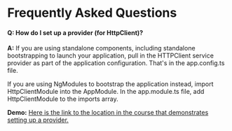 # Frequently Asked Questions

#### Q: How do I set up a provider (for HttpClient)?

**A:**  If you are using standalone components, including standalone bootstrapping to launch your application, pull in the HTTPClient service provider as part of the application configuration. That's in the app.config.ts file.

If you are using NgModules to bootstrap the application instead, import HttpClientModule into the AppModule. In the app.module.ts file, add HttpClientModule to the imports array.

**Demo:** [Here is the link to the location in the course that demonstrates setting up a provider.](https://app.pluralsight.com/course-player?clipId=b7e13b5c-64d2-4404-ac38-c6f8a4b221ad&startTime=25.829)
